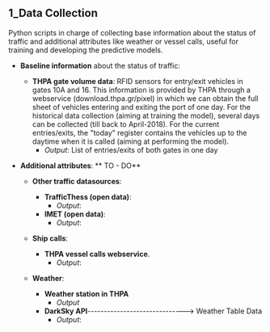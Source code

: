 ## 1_Data Collection

Python scripts in charge of collecting base information about the status of traffic and additional attributes like weather or vessel calls, useful for training and developing the predictive models.

- **Baseline information** about the status of traffic:

	- **THPA gate volume data**: RFID sensors for entry/exit vehicles in gates 10A and 16. This information is provided by THPA through a webservice (download.thpa.gr/pixel) in which we can obtain the full sheet of vehicles entering and exiting the port of one day. For the historical data collection (aiming at training the model), several days can be collected (till back to April-2018). For the current entries/exits, the "today" register contains the vehicles up to the daytime when it is called (aiming at performing the model).
      - _Output_:  List of entries/exits of both gates in one day


- **Additional attributes**: ** TO - DO**

	- **Other traffic datasources**:
	    - **TrafficThess (open data)**:
	      - _Output_:
	    - **IMET (open data)**:
	      - _Output_:
	-	**Ship calls**:
		- **THPA vessel calls webservice**.
	      - _Output_:

  - **Weather**:
	- **Weather station in THPA**
      - _Output_
	- **DarkSky API**------------------------------> Weather Table Data
      - _Output_:
